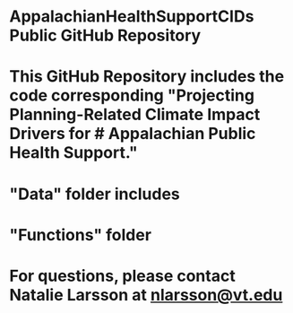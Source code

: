 # AppalachianHealthSupportCIDs Public GitHub Repository
#
#
# This GitHub Repository includes the code corresponding "Projecting Planning-Related Climate Impact Drivers for # Appalachian Public Health Support."
#
# "Data" folder includes
# "Functions" folder 
#
# For questions, please contact Natalie Larsson at nlarsson@vt.edu